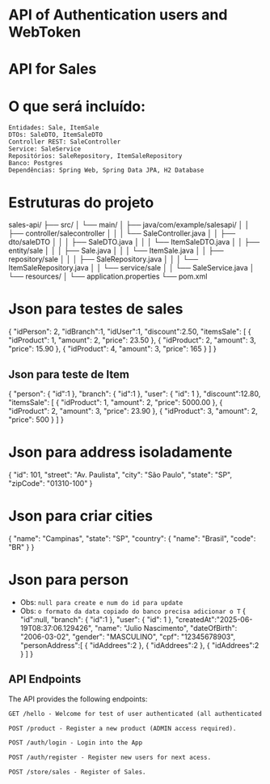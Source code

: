 # API of Authentication users and WebToken

# API for Sales

   # O que será incluído:
    Entidades: Sale, ItemSale
    DTOs: SaleDTO, ItemSaleDTO
    Controller REST: SaleController
    Service: SaleService
    Repositórios: SaleRepository, ItemSaleRepository
    Banco: Postgres
    Dependências: Spring Web, Spring Data JPA, H2 Database

# Estruturas do projeto 
sales-api/
├── src/
│   └── main/
│       ├── java/com/example/salesapi/
│       │   ├── controller/salecontroller
│       │   │              └── SaleController.java
│       │   ├── dto/saleDTO
│       │   │       ├── SaleDTO.java
│       │   │       └── ItemSaleDTO.java
│       │   ├── entity/sale
│       │   │          ├── Sale.java
│       │   │          └── ItemSale.java
│       │   ├── repository/sale
│       │   │              ├── SaleRepository.java
│       │   │              └── ItemSaleRepository.java
│       │   └── service/sale
│       │               └── SaleService.java
│       └── resources/
│           └── application.properties
└── pom.xml

# Json para testes de sales
{
  "idPerson": 2,
	"idBranch":1,
	"idUser":1,
	"discount":2.50,
  "itemsSale": [
    {
      "idProduct": 1,
      "amount": 2,
      "price": 23.50
    },
		 {
      "idProduct": 2,
      "amount": 3,
      "price": 15.90
    },
		{
      "idProduct": 4,
      "amount": 3,
      "price": 165
    }
  ]
}

## Json para teste de Item
{
  "person": {
		"id":1
	},
	"branch": {
		"id":1
	},
	"user": {
    "id": 1
  },
	"discount":12.80,
  "itemsSale": [
    {
      "idProduct": 1,
      "amount": 2,
      "price": 5000.00
    },
		 {
      "idProduct": 2,
      "amount": 3,
      "price": 23.90
    },
		{
      "idProduct": 3,
      "amount": 2,
      "price": 500
    }
  ]
}

# Json para address isoladamente
{
  "id": 101,
  "street": "Av. Paulista",
  "city": "São Paulo",
  "state": "SP",
  "zipCode": "01310-100"
}

# Json para criar cities
{
  "name": "Campinas",
  "state": "SP",
  "country": {
    "name": "Brasil",
    "code": "BR"
  }
}

# Json para person
- Obs: `null para create e num do id para update`
- Obs: `o formato da data copiado do banco precisa adicionar o T`
{
	"id":null, 
	"branch": {
		"id":1
	},
	"user": {
    "id": 1
  },
	"createdAt":"2025-06-19T08:37:06.129426",
  "name": "Julio Nascimento",
  "dateOfBirth": "2006-03-02",
  "gender": "MASCULINO",
  "cpf": "12345678903",
	"personAddress":[
	{
		"idAddrees":2
	},
	{
		"idAddrees":2
	},
		{
		"idAddrees":2
	}
	]
}

## API Endpoints
The API provides the following endpoints:

```markdown
GET /hello - Welcome for test of user authenticated (all authenticated users)

POST /product - Register a new product (ADMIN access required).

POST /auth/login - Login into the App

POST /auth/register - Register new users for next acess.

POST /store/sales - Register of Sales.